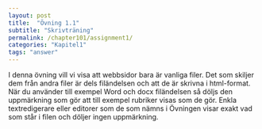 ```yaml
---
layout: post
title:  "Övning 1.1"
subtitle: "Skrivträning"
permalink: /chapter101/assignment1/
categories: "Kapitel1"
tags: "answer"
---
```

I denna övning vill vi visa att webbsidor bara är vanliga filer. Det som skiljer dem från andra filer är dels filändelsen och att de är skrivna i html-format. När du använder till exempel Word och docx filändelsen så döljs den uppmärkning som gör att till exempel rubriker visas som de gör. Enkla textredigerare eller editorer som de som nämns i Övningen visar exakt vad som står i filen och döljer ingen uppmärkning.
